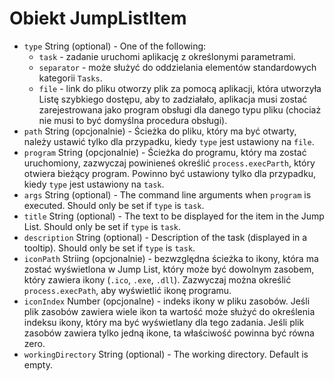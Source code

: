 # Obiekt JumpListItem

* `type` String (optional) - One of the following:
  * `task` - zadanie uruchomi aplikację z określonymi parametrami.
  * `separator` - może służyć do oddzielania elementów standardowych kategorii `Tasks`.
  * `file` - link do pliku otworzy plik za pomocą aplikacji, która utworzyła Listę szybkiego dostępu, aby to zadziałało, aplikacja musi zostać zarejestrowana jako program obsługi dla danego typu pliku (chociaż nie musi to być domyślna procedura obsługi).
* `path` String (opcjonalnie) - Ścieżka do pliku, który ma być otwarty, należy ustawić tylko dla przypadku, kiedy `type` jest ustawiony na `file`.
* `program` String (opcjonalnie) - Ścieżka do programu, który ma zostać uruchomiony, zazwyczaj powinieneś określić `process.execParth`, który otwiera bieżący program. Powinno być ustawiony tylko dla przypadku, kiedy `type` jest ustawiony na `task`.
* `args` String (optional) - The command line arguments when `program` is executed. Should only be set if `type` is `task`.
* `title` String (optional) - The text to be displayed for the item in the Jump List. Should only be set if `type` is `task`.
* `description` String (optional) - Description of the task (displayed in a tooltip). Should only be set if `type` is `task`.
* `iconPath` Striing (opcjonalnie) - bezwzględna ścieżka to ikony, która ma zostać wyświetlona w Jump List, który może być dowolnym zasobem, który zawiera ikony (`.ico`, `.exe`, `.dll`). Zazwyczaj można określić `process.execPath`, aby wyświetlić ikonę programu.
* `iconIndex` Number (opcjonalne) - indeks ikony w pliku zasobów. Jeśli plik zasobów zawiera wiele ikon ta wartość może służyć do określenia indeksu ikony, który ma być wyświetlany dla tego zadania. Jeśli plik zasobów zawiera tylko jedną ikone, ta właściwość powinna być równa zero.
* `workingDirectory` String (optional) - The working directory. Default is empty.
